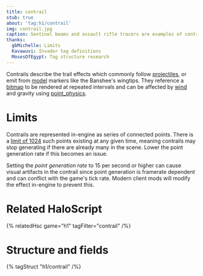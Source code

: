 ```yaml
---
title: contrail
stub: true
about: 'tag:h1/contrail'
img: contrail.jpg
caption: Sentinel beams and assault rifle tracers are examples of contrails
thanks:
  gbMichelle: Limits
  Kavawuvi: Invader tag definitions
  MosesOfEgypt: Tag structure research
---
```

Contrails describe the trail effects which commonly follow [projectiles](~projectile), or emit from [model](~gbxmodel) markers like the Banshee's wingtips. They reference a [bitmap](~) to be rendered at repeated intervals and can be affected by [wind](~) and gravity using [point_physics](~).

# Limits
Contrails are represented in-engine as series of connected points. There is a [limit of 1024](~game-state#datum-arrays) such points existing at any given time, meaning contrails may stop generating if there are already many in the scene. Lower the point generation rate if this becomes an issue.

Setting the _point generation rate_ to 15 per second or higher can cause visual artifacts in the contrail since point generation is framerate dependent and can conflict with the game's tick rate. Modern client mods will modify the effect in-engine to prevent this.

# Related HaloScript

{% relatedHsc game="h1" tagFilter="contrail" /%}

# Structure and fields

{% tagStruct "h1/contrail" /%}
